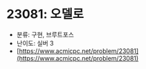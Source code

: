 # 23081: 오델로

- 분류: 구현, 브루트포스
- 난이도: 실버 3
- [https://www.acmicpc.net/problem/23081](https://www.acmicpc.net/problem/23081)